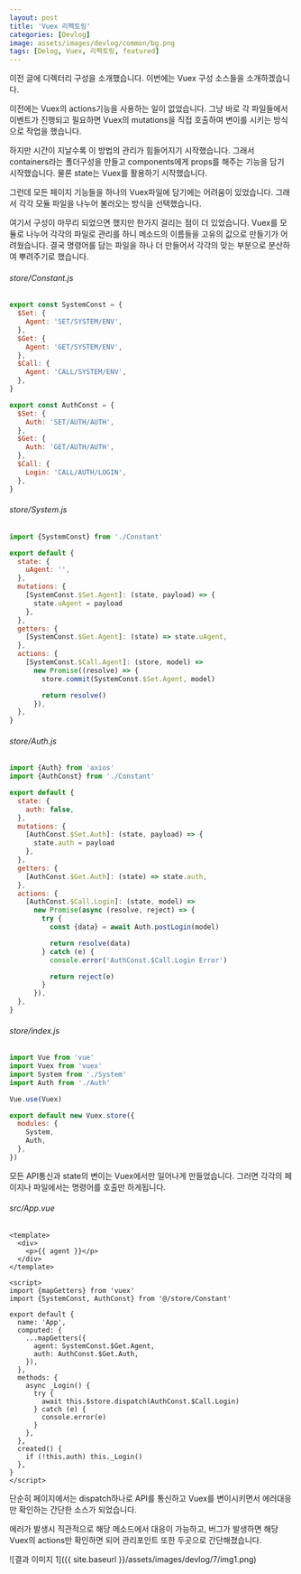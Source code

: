 ```yaml
---
layout: post
title: 'Vuex 리펙토링'
categories: [Devlog]
image: assets/images/devlog/common/bg.png
tags: [Delog, Vuex, 리펙토링, featured]
---
```


이전 글에 디렉터리 구성을 소개했습니다. 이번에는 Vuex 구성 소스들을 소개하겠습니다.

이전에는 Vuex의 actions기능을 사용하는 일이 없었습니다. 그냥 바로 각 파일들에서 이벤트가 진행되고 필요하면 Vuex의 mutations을 직접 호출하여 변이를 시키는 방식으로 작업을 했습니다.

하지만 시간이 지날수록 이 방법의 관리가 힘들어지기 시작했습니다. 그래서 containers라는 폴더구성을 만들고 components에게 props를 해주는 기능을 담기 시작했습니다. 물론 state는 Vuex를 활용하기 시작했습니다.

그런데 모든 페이지 기능들을 하나의 Vuex파일에 담기에는 어려움이 있었습니다. 그래서 각각 모듈 파일을 나누어 불러오는 방식을 선택했습니다.

여기서 구성이 마무리 되었으면 했지만 한가지 걸리는 점이 더 있었습니다. Vuex를 모듈로 나누어 각각의 파일로 관리를 하니 메소드의 이름들을 고유의 값으로 만들기가 어려웠습니다. 결국 명령어를 담는 파일을 하나 더 만들어서 각각의 맞는 부분으로 분산하여 뿌려주기로 했습니다.

###### store/Constant.js

```javascript
export const SystemConst = {
  $Set: {
    Agent: 'SET/SYSTEM/ENV',
  },
  $Get: {
    Agent: 'GET/SYSTEM/ENV',
  },
  $Call: {
    Agent: 'CALL/SYSTEM/ENV',
  },
}

export const AuthConst = {
  $Set: {
    Auth: 'SET/AUTH/AUTH',
  },
  $Get: {
    Auth: 'GET/AUTH/AUTH',
  },
  $Call: {
    Login: 'CALL/AUTH/LOGIN',
  },
}
```

###### store/System.js

```javascript
import {SystemConst} from './Constant'

export default {
  state: {
    uAgent: '',
  },
  mutations: {
    [SystemConst.$Set.Agent]: (state, payload) => {
      state.uAgent = payload
    },
  },
  getters: {
    [SystemConst.$Get.Agent]: (state) => state.uAgent,
  },
  actions: {
    [SystemConst.$Call.Agent]: (store, model) =>
      new Promise((resolve) => {
        store.commit(SystemConst.$Set.Agent, model)

        return resolve()
      }),
  },
}
```

###### store/Auth.js

```javascript
import {Auth} from 'axios'
import {AuthConst} from './Constant'

export default {
  state: {
    auth: false,
  },
  mutations: {
    [AuthConst.$Set.Auth]: (state, payload) => {
      state.auth = payload
    },
  },
  getters: {
    [AuthConst.$Get.Auth]: (state) => state.auth,
  },
  actions: {
    [AuthConst.$Call.Login]: (state, model) =>
      new Promise(async (resolve, reject) => {
        try {
          const {data} = await Auth.postLogin(model)

          return resolve(data)
        } catch (e) {
          console.error('AuthConst.$Call.Login Error')

          return reject(e)
        }
      }),
  },
}
```

###### store/index.js

```javascript
import Vue from 'vue'
import Vuex from 'vuex'
import System from './System'
import Auth from './Auth'

Vue.use(Vuex)

export default new Vuex.store({
  modules: {
    System,
    Auth,
  },
})
```

모든 API통신과 state의 변이는 Vuex에서만 일어나게 만들었습니다. 그러면 각각의 페이지나 파일에서는 명령어를 호출만 하게됩니다.

###### src/App.vue

```vue
<template>
  <div>
    <p>{{ agent }}</p>
  </div>
</template>

<script>
import {mapGetters} from 'vuex'
import {SystemConst, AuthConst} from '@/store/Constant'

export default {
  name: 'App',
  computed: {
    ...mapGetters({
      agent: SystemConst.$Get.Agent,
      auth: AuthConst.$Get.Auth,
    }),
  },
  methods: {
    async _Login() {
      try {
        await this.$store.dispatch(AuthConst.$Call.Login)
      } catch (e) {
        console.error(e)
      }
    },
  },
  created() {
    if (!this.auth) this._Login()
  },
}
</script>
```

단순히 페이지에서는 dispatch하나로 API를 통신하고 Vuex를 변이시키면서 에러대응만 확인하는 간단한 소스가 되었습니다.

에러가 발생시 직관적으로 해당 메소드에서 대응이 가능하고, 버그가 발생하면 해당 Vuex의 actions만 확인하면 되어 관리포인트 또한 두곳으로 간단해졌습니다.

![결과 이미지 1]({{ site.baseurl }}/assets/images/devlog/7/img1.png)
